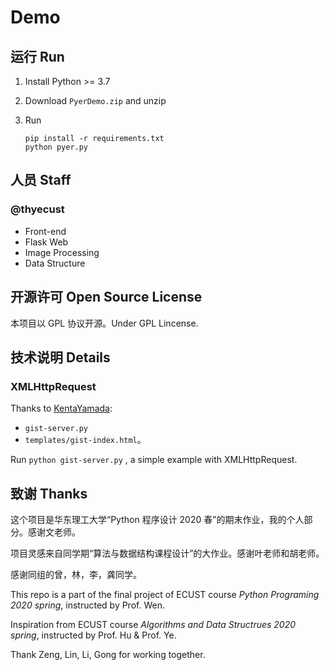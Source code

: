 # Demo

## 运行 Run

1. Install Python >= 3.7

2. Download `PyerDemo.zip` and unzip

3. Run

   ```shell
   pip install -r requirements.txt
   python pyer.py
   ```

## 人员 Staff

### @thyecust

* Front-end
* Flask Web
* Image Processing
* Data Structure

## 开源许可 Open Source License

本项目以 GPL 协议开源。Under GPL Lincense.

## 技术说明 Details

### XMLHttpRequest

Thanks to [KentaYamada](https://gist.github.com/KentaYamada/2eed4af1f6b2adac5cc7c9063acf8720):

* `gist-server.py` 
* `templates/gist-index.html`。

Run `python gist-server.py` , a simple example with XMLHttpRequest.

## 致谢 Thanks

这个项目是华东理工大学“Python 程序设计 2020 春”的期末作业，我的个人部分。感谢文老师。

项目灵感来自同学期“算法与数据结构课程设计”的大作业。感谢叶老师和胡老师。

感谢同组的曾，林，李，龚同学。

This repo is a part of the final project of ECUST course *Python Programing 2020 spring*, instructed by Prof. Wen.

Inspiration from ECUST course *Algorithms and Data Structrues 2020 spring*, instructed by Prof. Hu & Prof. Ye.

Thank Zeng, Lin, Li, Gong for working together.

